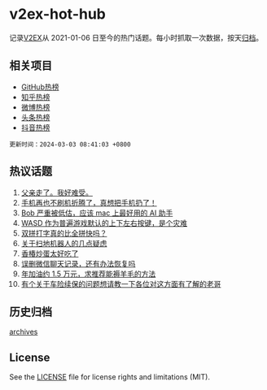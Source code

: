 # v2ex-hot-hub

 记录[V2EX](https://www.v2ex.com/)从 2021-01-06 日至今的热门话题。每小时抓取一次数据，按天[归档](archives)。
 
 ## 相关项目

- [GitHub热榜](https://github.com/lonnyzhang423/github-hot-hub)
- [知乎热榜](https://github.com/lonnyzhang423/zhihu-hot-hub)
- [微博热榜](https://github.com/lonnyzhang423/weibo-hot-hub)
- [头条热榜](https://github.com/lonnyzhang423/toutiao-hot-hub)
- [抖音热榜](https://github.com/lonnyzhang423/douyin-hot-hub)


 `更新时间：2024-03-03 08:41:03 +0800`

## 热议话题

1. [父亲走了。我好难受。](https://www.v2ex.com/t/1020051)
1. [手机再也不刷机折腾了，真想把手机扔了！](https://www.v2ex.com/t/1019996)
1. [Bob 严重被低估，应该 mac 上最好用的 AI 助手](https://www.v2ex.com/t/1019994)
1. [WASD 作为普遍游戏默认的上下左右按键，是个灾难](https://www.v2ex.com/t/1019987)
1. [双拼打字真的比全拼快吗？](https://www.v2ex.com/t/1020030)
1. [关于扫地机器人的几点疑虑](https://www.v2ex.com/t/1019971)
1. [香椿炒蛋太好吃了](https://www.v2ex.com/t/1020001)
1. [误删微信聊天记录，还有办法恢复吗](https://www.v2ex.com/t/1019969)
1. [年加油约 1.5 万元，求推荐能褥羊毛的方法](https://www.v2ex.com/t/1020083)
1. [有个关于车险续保的问题想请教一下各位对这方面有了解的老哥](https://www.v2ex.com/t/1020020)

## 历史归档

[archives](archives)

## License

See the [LICENSE](LICENSE) file for license rights and limitations (MIT).
